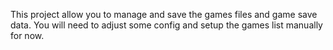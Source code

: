 This project allow you to manage and save the games files and game save data. You will need to adjust some config and setup the games list manually for now.
